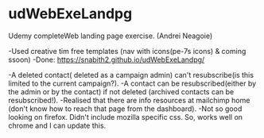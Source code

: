 # udWebExeLandpg
Udemy completeWeb landing page exercise. (Andrei Neagoie)

-Used creative tim free templates (nav with icons(pe-7s icons) & coming ssoon)
-Done: https://snabith2.github.io/udWebExeLandpg/

-A deleted contact( deleted as a campaign admin) can't resubscribe(is this limited to the current campaign?). 
-A contact can be resubscribed(either by the admin or by the contact) if not deleted (archived contacts can be resubscribed!).
-Realised that there are info resources at mailchimp home (don't know how to reach that page from the dashboard).
-Not so good looking on firefox. Didn't include mozilla specific css. So, works well on chrome and I can update this.

